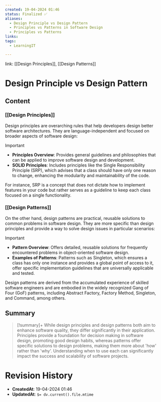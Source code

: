 ```yaml
---
created: 19-04-2024 01:46
status: Finalized ✅
aliases:
  - Design Principle vs Design Pattern
  - Principles vs Patterns in Software Design
  - Principles vs Patterns
links: 
tags:
  - LearningIT

---
```

link: [[Design Principles]], [[Design Patterns]]

# Design Principle vs Design Pattern
## Content

### [[Design Principles]]

Design principles are overarching rules that help developers design better software architectures. They are language-independent and focused on broader aspects of software design:

> [!important]
> 
> - **Principles Overview**: Provides general guidelines and philosophies that can be applied to improve software design and development.
> - **SOLID Principles**: Includes principles like the Single Responsibility Principle (SRP), which advises that a class should have only one reason to change, enhancing the modularity and maintainability of the code.

For instance, SRP is a concept that does not dictate how to implement features in your code but rather serves as a guideline to keep each class focused on a single functionality.

### [[Design Patterns]]

On the other hand, design patterns are practical, reusable solutions to common problems in software design. They are more specific than design principles and provide a way to solve design issues in particular scenarios:

> [!important]
> 
> - **Pattern Overview**: Offers detailed, reusable solutions for frequently encountered problems in object-oriented software design.
> - **Examples of Patterns**: Patterns such as Singleton, which ensures a class has only one instance and provides a global point of access to it, offer specific implementation guidelines that are universally applicable and tested.

Design patterns are derived from the accumulated experience of skilled software engineers and are embodied in the widely recognized Gang of Four (GoF) patterns, including Abstract Factory, Factory Method, Singleton, and Command, among others.

## Summary

>[!summary]+ 
>While design principles and design patterns both aim to enhance software quality, they differ significantly in their application. Principles provide a foundation for decision making in software design, promoting good design habits, whereas patterns offer specific solutions to design problems, making them more about 'how' rather than 'why'. Understanding when to use each can significantly impact the success and scalability of software projects.

# Revision History
- **CreatedAt**: 19-04-2024 01:46
- **UpdatedAt**: `$= dv.current().file.mtime`
